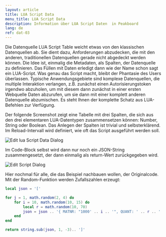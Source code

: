 ```yaml
---
layout: article
title: LUA Script Data
menu_title: LUA Script Data
description: Information über LUA Script Daten  in Peakboard
lang: de
ref: dat-03
---
```

Die Datenquelle LUA Script Table weicht etwas von den klassischen Datenquellen ab. Sie dient dazu, Anforderungen abzudecken, die mit den anderen, traditionellen Datenquellen gerade nicht abgedeckt werden können. Die Idee ist, einmalig die Metadaten, als Spalten, der Datenquelle zu definieren. Das Füllen mit Daten erledigt dann wie der Name schon sagt ein LUA-Script. Was genau das Script macht, bleibt der Phantasie des Users überlassen. Typische Anwendungsgebiete sind komplexe Datenquellen, die multiple Interaktion verlangen, z.B. zunächst einen Autorisierungstoken irgendwo abzuholen, um mit diesem dann zunächst in einer ersten Webquelle Daten abzurufen, um sie dann mit einer komplett anderen Datenquelle abzumischen. Es steht Ihnen der komplette Schatz aus LUA-Befehlen zur Verfügung.

Der folgende Screenshot zeigt eine Tabelle mit drei Spalten, die sich aus den drei elementaren LUA-Datentypen zusammensetzen können: Number, String oder Boolean. Das Anlegen der Spalten ist trivial und selbsterklärend. Im Reload-Intervall wird definiert, wie oft das Script ausgeführt werden soll.

![Edit lua Script Data Dialog](/assets/images/data-sources/datasources-lua-script/edit-lua-script-data-dialog.png)

Im Code-Block selbst wird dann nur noch ein JSON-String zusammengesetzt, der dann einmalig als return-Wert zurückgegeben wird.

![Edit Script Dialog](/assets/images/data-sources/datasources-lua-script/edit-script-dialog.png)

Hier nochmal für alle, die das Beispiel nachbauen wollen, der Originalcode. Mit der Random-Funktion werden Zufallszahlen erzeugt:

```lua
local json = '['

for j = 1, math.random(2, 4) do
    for i = 10, math.random(10, 15) do
        local r = math.random(10, 70)
        json = json .. '{ MATNR: "1000' .. i .. '", QUANT: ' .. r .. ', QUNTS: "' .. r .. '" }, '
    end
end

return string.sub(json, 1, -3).. ']'
```
